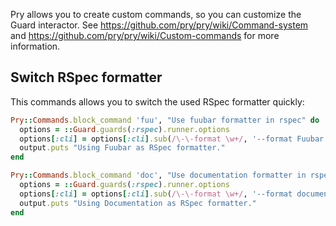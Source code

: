 Pry allows you to create custom commands, so you can customize the Guard interactor. See https://github.com/pry/pry/wiki/Command-system and https://github.com/pry/pry/wiki/Custom-commands for more information.

## Switch RSpec formatter

This commands allows you to switch the used RSpec formatter quickly:

```ruby
Pry::Commands.block_command 'fuu', "Use fuubar formatter in rspec" do
  options = ::Guard.guards(:rspec).runner.options
  options[:cli] = options[:cli].sub(/\-\-format \w+/, '--format Fuubar')
  output.puts "Using Fuubar as RSpec formatter."
end

Pry::Commands.block_command 'doc', "Use documentation formatter in rspec" do
  options = ::Guard.guards(:rspec).runner.options
  options[:cli] = options[:cli].sub(/\-\-format \w+/, '--format documentation')
  output.puts "Using Documentation as RSpec formatter."
end
```